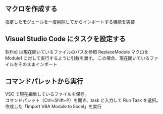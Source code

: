 ## マクロを作成する
指定したモジュールを一度削除してからインポートする機能を実装

## Visual Studio Code にタスクを設定する
${file} は現在開いているファイルのパスを参照
ReplaceModule マクロを Module1 に対して実行するように引数を渡す。 
この場合、現在開いているファイルをそのままインポート

## コマンドパレットから実行
VSC で現在編集しているファイルを保存。  
コマンドパレット（Ctrl+Shift+P）を開き、task と入力して Run Task を選択。  
作成した「Import VBA Module to Excel」を実行  
